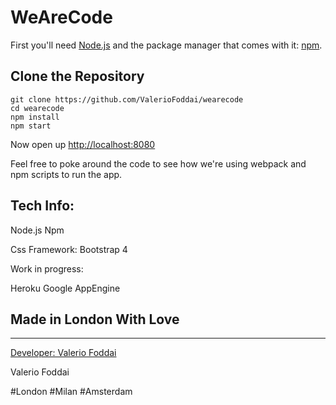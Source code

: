 # WeAreCode

First you'll need [Node.js](https://nodejs.org) and the package manager
that comes with it: [npm](https://www.npmjs.com/).

## Clone the Repository

```
git clone https://github.com/ValerioFoddai/wearecode
cd wearecode
npm install
npm start
```

Now open up [http://localhost:8080](http://localhost:8080)

Feel free to poke around the code to see how we're using webpack and npm
scripts to run the app.

## Tech Info:

Node.js
Npm

Css Framework: Bootstrap 4

Work in progress:

Heroku
Google AppEngine

## Made in London With Love

---
[Developer: Valerio Foddai ](http:foddai.com)

Valerio Foddai

#London #Milan #Amsterdam
